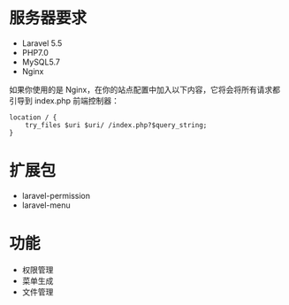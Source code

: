 # 服务器要求
- Laravel 5.5
- PHP7.0
- MySQL5.7
- Nginx 


如果你使用的是 Nginx，在你的站点配置中加入以下内容，它将会将所有请求都引导到 index.php 前端控制器：

```
location / {
    try_files $uri $uri/ /index.php?$query_string;
}
```




# 扩展包
- laravel-permission
- laravel-menu

# 功能
- 权限管理
- 菜单生成
- 文件管理


